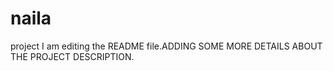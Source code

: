 # naila
project
I am editing the README file.ADDING SOME MORE DETAILS ABOUT THE PROJECT DESCRIPTION.
